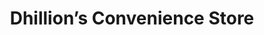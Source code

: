 ---
title: "Dhillion’s Convenience Store"
url: /gateshead/dhillions-convenience-store/
shop: alcohol
---